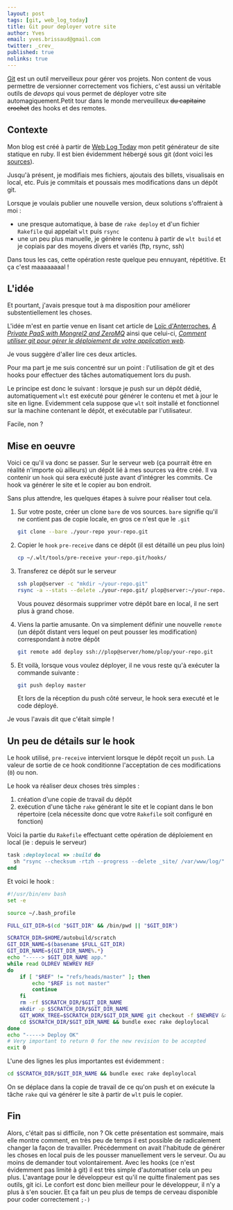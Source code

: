 ```yaml
---
layout: post
tags: [git, web_log_today]
title: Git pour deployer votre site
author: Yves
email: yves.brissaud@gmail.com
twitter: _crev_
published: true
nolinks: true
---
```


[Git][git] est un outil merveilleux pour gérer vos projets. Non content de vous permettre de versionner correctement vos fichiers, c'est aussi un véritable outils de _devops_ qui vous permet de déployer votre site automagiquement.Petit tour dans le monde merveuilleux ~~du capitaine crochet~~ des hooks et des remotes.

## Contexte

Mon blog est créé à partir de [Web Log Today][wlt] mon petit générateur de site statique en ruby. Il est bien évidemment hébergé sous git (dont voici les [sources][blog]).

Jusqu'à présent, je modifiais mes fichiers, ajoutais des billets, visualisais en local, etc. Puis je commitais et poussais mes modifications dans un dépôt git.

Lorsque je voulais publier une nouvelle version, deux solutions s'offraient à moi :

* une presque automatique, à base de `rake deploy` et d'un fichier `Rakefile` qui appelait `wlt` puis `rsync`
* une un peu plus manuelle, je génère le contenu à partir de `wlt build` et je copiais par des moyens divers et variés (ftp, rsync, ssh)

Dans tous les cas, cette opération reste quelque peu ennuyant, répétitive. Et ça c'est maaaaaaaal !

## L'idée

Et pourtant, j'avais presque tout à ma disposition pour améliorer substentiellement les choses.

L'idée m'est en partie venue en lisant cet article de [Loïc d'Anterroches][danterroches], _[A Private PaaS with Mongrel2 and ZeroMQ][private paas]_ ainsi que celui-ci, _[Comment utiliser git pour gérer le déploiement de votre application web][gitdeploy]_.

Je vous suggère d'aller lire ces deux articles.

Pour ma part je me suis concentré sur un point : l'utilisation de git et des hooks pour effectuer des tâches automatiquement lors du push.

Le principe est donc le suivant : lorsque je push sur un dépôt dédié, automatiquement `wlt` est exécuté pour générer le contenu et met à jour le site en ligne. Evidemment cela suppose que `wlt` soit installé et fonctionnel sur la machine contenant le dépôt, et exécutable par l'utilisateur.

Facile, non ?

## Mise en oeuvre

Voici ce qu'il va donc se passer. Sur le serveur web (ça pourrait être en réalité n'importe où ailleurs) un dépôt lié à mes sources va être créé. Il va contenir un `hook` qui sera exécuté juste avant d'intégrer les commits. Ce hook va générer le site et le copier au bon endroit.

Sans plus attendre, les quelques étapes à suivre pour réaliser tout cela.

1. Sur votre poste, créer un clone `bare` de vos sources. `bare` signifie qu'il ne contient pas de copie locale, en gros ce n'est que le `.git`

    ```sh
    git clone --bare ./your-repo your-repo.git
    ```

2. Copier le `hook` `pre-receive` dans ce dépôt (il est détaillé un peu plus loin)

    ```sh
    cp ~/.wlt/tools/pre-receive your-repo.git/hooks/
    ```

3. Transferez ce dépôt sur le serveur

    ```sh
    ssh plop@server -c "mkdir ~/your-repo.git"
    rsync -a --stats --delete ./your-repo.git/ plop@server:~/your-repo.git/
    ```

    Vous pouvez désormais supprimer votre dépôt bare en local, il ne sert plus à grand chose.

4. Viens la partie amusante. On va simplement définir une nouvelle `remote` (un dépôt distant vers lequel on peut pousser les modification) correspondant à notre dépôt

    ```sh
    git remote add deploy ssh://plop@server/home/plop/your-repo.git
    ```

5. Et voilà, lorsque vous voulez déployer, il ne vous reste qu'à exécuter la commande suivante :

    ```sh
    git push deploy master
    ```

    Et lors de la réception du push côté serveur, le hook sera executé et le code déployé.

Je vous l'avais dit que c'était simple !

## Un peu de détails sur le hook

Le hook utilisé, `pre-receive` intervient lorsque le dépôt reçoit un `push`. La valeur de sortie de ce hook conditionne l'acceptation de ces modifications (`0`) ou non.

Le hook va réaliser deux choses très simples :

1. création d'une copie de travail du dépôt
2. exécution d'une tâche `rake` générant le site et le copiant dans le bon répertoire (cela nécessite donc que votre `Rakefile` soit configuré en fonction)

Voici la partie du `Rakefile` effectuant cette opération de déploiement en local (ie : depuis le serveur)

```ruby
task :deploylocal => :build do
  sh "rsync --checksum -rtzh --progress --delete _site/ /var/www/log/"
end
```

Et voici le hook :

```sh
#!/usr/bin/env bash
set -e

source ~/.bash_profile

FULL_GIT_DIR=$(cd "$GIT_DIR" && /bin/pwd || "$GIT_DIR")

SCRATCH_DIR=$HOME/autobuild/scratch
GIT_DIR_NAME=$(basename $FULL_GIT_DIR)
GIT_DIR_NAME=${GIT_DIR_NAME%.*}
echo "-----> $GIT_DIR_NAME app."
while read OLDREV NEWREV REF
do
    if [ "$REF" != "refs/heads/master" ]; then
        echo "$REF is not master"
        continue
    fi
    rm -rf $SCRATCH_DIR/$GIT_DIR_NAME 
    mkdir -p $SCRATCH_DIR/$GIT_DIR_NAME
    GIT_WORK_TREE=$SCRATCH_DIR/$GIT_DIR_NAME git checkout -f $NEWREV &> /dev/null
    cd $SCRATCH_DIR/$GIT_DIR_NAME && bundle exec rake deploylocal
done
echo "-----> Deploy OK"
# Very important to return 0 for the new revision to be accepted
exit 0
```

L'une des lignes les plus importantes est évidemment :

```sh
cd $SCRATCH_DIR/$GIT_DIR_NAME && bundle exec rake deploylocal
```

On se déplace dans la copie de travail de ce qu'on push et on exécute la tâche `rake` qui va générer le site à partir de `wlt` puis le copier.

## Fin

Alors, c'était pas si difficile, non ? Ok cette présentation est sommaire, mais elle montre comment, en très peu de temps il est possible de radicalement changer la façon de travailler. Précédemment on avait l'habitude de générer les choses en local puis de les pousser manuellement vers le serveur. Ou au moins de demander tout volontairement. Avec les hooks (ce n'est évidemment pas limité à git) il est très simple d'automatiser cela un peu plus. L'avantage pour le développeur est qu'il ne quitte finalement pas ses outils, git ici. Le confort est donc bien meilleur pour le développeur, il n'y a plus à s'en soucier. Et ça fait un peu plus de temps de cerveau disponible pour coder correctement `;-)`

[git]: http://git-scm.org
[wlt]: https://github.com/eunomie/wlt
[blog]: https://github.com/eunomie/log.winsos.net
[danterroches]: http://danterroches.org/
[private paas]: http://notes.ceondo.com/mongrel2-zmq-paas/
[gitdeploy]: http://xhtml.net/articles/git-deploiement-application-web

